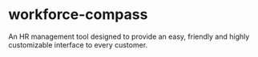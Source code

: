 # workforce-compass
An HR management tool designed to provide an easy, friendly and highly customizable interface to every customer.
